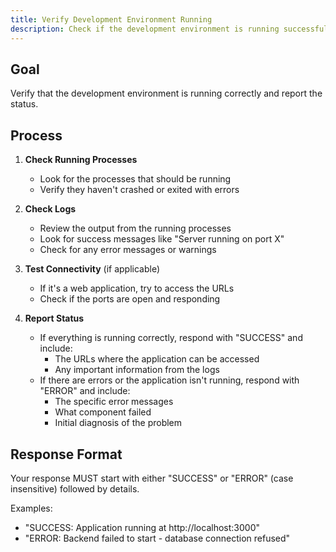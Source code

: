 ```yaml
---
title: Verify Development Environment Running
description: Check if the development environment is running successfully
---
```


## Goal

Verify that the development environment is running correctly and report the status.

## Process

1. **Check Running Processes**
   - Look for the processes that should be running
   - Verify they haven't crashed or exited with errors

2. **Check Logs**
   - Review the output from the running processes
   - Look for success messages like "Server running on port X"
   - Check for any error messages or warnings

3. **Test Connectivity** (if applicable)
   - If it's a web application, try to access the URLs
   - Check if the ports are open and responding

4. **Report Status**
   - If everything is running correctly, respond with "SUCCESS" and include:
     - The URLs where the application can be accessed
     - Any important information from the logs
   - If there are errors or the application isn't running, respond with "ERROR" and include:
     - The specific error messages
     - What component failed
     - Initial diagnosis of the problem

## Response Format

Your response MUST start with either "SUCCESS" or "ERROR" (case insensitive) followed by details.

Examples:
- "SUCCESS: Application running at http://localhost:3000"
- "ERROR: Backend failed to start - database connection refused"